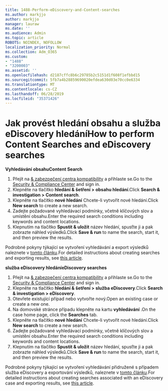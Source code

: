 ```yaml
---
title: 1488-Perform-eDiscovery-and-Content-searches
ms.author: markjjo
author: markjjo
manager: lauraw
ms.date: ''
ms.audience: Admin
ms.topic: article
ROBOTS: NOINDEX, NOFOLLOW
localization_priority: Normal
ms.collection: Adm_O365
ms.custom:
- "1488"
- "3200003"
ms.assetid: ''
ms.openlocfilehash: d2187cffc8b6c29785b2c5151d1f608f1efbbd15
ms.sourcegitcommit: 5fb7a4b28859690020efdea630d03e70cc0e6334
ms.translationtype: MT
ms.contentlocale: cs-CZ
ms.lasthandoff: 06/28/2019
ms.locfileid: "35371426"
---
```

# <a name="how-to-perform-content-searches-and-ediscovery-searches"></a><span data-ttu-id="be7f6-102">Jak provést hledání obsahu a služba eDiscovery hledání</span><span class="sxs-lookup"><span data-stu-id="be7f6-102">How to perform Content Searches and eDiscovery searches</span></span>

<span data-ttu-id="be7f6-103">**Vyhledávání obsahu**</span><span class="sxs-lookup"><span data-stu-id="be7f6-103">**Content Search**</span></span>

1. <span data-ttu-id="be7f6-104">Přejít na [& zabezpečení centra kompatibility](https://protection.office.com) a přihlaste se.</span><span class="sxs-lookup"><span data-stu-id="be7f6-104">Go to the [Security & Compliance Center](https://protection.office.com) and sign in.</span></span>
2. <span data-ttu-id="be7f6-105">Klepněte na tlačítko **hledání & šetření > obsahu hledání**.</span><span class="sxs-lookup"><span data-stu-id="be7f6-105">Click **Search & investigation > Content search**.</span></span>
3. <span data-ttu-id="be7f6-106">Klepněte na tlačítko **nové hledání** Chcete-li vytvořit nové hledání.</span><span class="sxs-lookup"><span data-stu-id="be7f6-106">Click **New search** to create a new search.</span></span>
4. <span data-ttu-id="be7f6-107">Zadejte požadované vyhledávací podmínky, včetně klíčových slov a umístění obsahu.</span><span class="sxs-lookup"><span data-stu-id="be7f6-107">Enter the required search conditions including keywords and content locations.</span></span>  
5. <span data-ttu-id="be7f6-108">Klepnutím na tlačítko **Spustit & uložit** název hledání, spusťte ji a pak zobrazte náhled výsledků.</span><span class="sxs-lookup"><span data-stu-id="be7f6-108">Click **Save & run** to name the search, start it, and then preview the results.</span></span>

<span data-ttu-id="be7f6-109">Podrobné pokyny týkající se vytvoření vyhledávání a export výsledků naleznete v [tomto článku](https://docs.microsoft.com/office365/securitycompliance/content-search).</span><span class="sxs-lookup"><span data-stu-id="be7f6-109">For detailed instructions about creating searches and exporting results, see [this article](https://docs.microsoft.com/office365/securitycompliance/content-search).</span></span>

<span data-ttu-id="be7f6-110">**služba eDiscovery hledání**</span><span class="sxs-lookup"><span data-stu-id="be7f6-110">**eDiscovery searches**</span></span>

1. <span data-ttu-id="be7f6-111">Přejít na [& zabezpečení centra kompatibility](https://protection.office.com) a přihlaste se.</span><span class="sxs-lookup"><span data-stu-id="be7f6-111">Go to the [Security & Compliance Center](https://protection.office.com) and sign in.</span></span>
2. <span data-ttu-id="be7f6-112">Klepněte na tlačítko **hledání & šetření > služba eDiscovery**.</span><span class="sxs-lookup"><span data-stu-id="be7f6-112">Click **Search & investigation > eDiscovery**.</span></span>
3. <span data-ttu-id="be7f6-113">Otevřete existující případ nebo vytvořte nový.</span><span class="sxs-lookup"><span data-stu-id="be7f6-113">Open an existing case or create a new one.</span></span>
4. <span data-ttu-id="be7f6-114">Na domovské stránce případu klepněte na kartu **vyhledávání** .</span><span class="sxs-lookup"><span data-stu-id="be7f6-114">On the case home page, click the **Searches** tab.</span></span>  
5. <span data-ttu-id="be7f6-115">Klepněte na tlačítko **nové hledání** Chcete-li vytvořit nové hledání.</span><span class="sxs-lookup"><span data-stu-id="be7f6-115">Click **New search** to create a new search.</span></span>
6. <span data-ttu-id="be7f6-116">Zadejte požadované vyhledávací podmínky, včetně klíčových slov a umístění obsahu.</span><span class="sxs-lookup"><span data-stu-id="be7f6-116">Enter the required search conditions including keywords and content locations.</span></span>  
7. <span data-ttu-id="be7f6-117">Klepnutím na tlačítko **Spustit & uložit** název hledání, spusťte ji a pak zobrazte náhled výsledků.</span><span class="sxs-lookup"><span data-stu-id="be7f6-117">Click **Save & run** to name the search, start it, and then preview the results.</span></span>

<span data-ttu-id="be7f6-118">Podrobné pokyny týkající se vytvoření vyhledávání přidružené s případem služba eDiscovery a exportování výsledků, naleznete v [tomto článku](https://docs.microsoft.com/office365/securitycompliance/ediscovery-cases).</span><span class="sxs-lookup"><span data-stu-id="be7f6-118">For detailed instructions about creating searches associated with an eDiscovery case and exporting results, see [this article](https://docs.microsoft.com/office365/securitycompliance/ediscovery-cases).</span></span>
